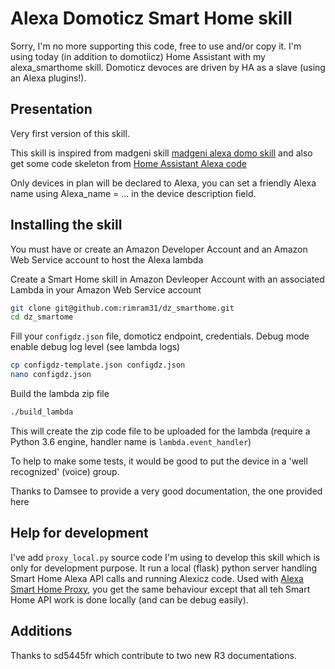# Alexa Domoticz Smart Home skill

Sorry, I'm no more supporting this code, free to use and/or copy it. I'm using today (in addition to domotiicz) Home Assistant with my alexa_smarthome skill. Domoticz devoces are driven by HA as a slave (using an Alexa plugins!).

## Presentation

Very first version of this skill.

This skill is inspired from madgeni skill [madgeni alexa domo skill](https://github.com/madgeni/alexa_domo) and also get some code skeleton from [Home Assistant Alexa code](https://github.com/home-assistant/home-assistant)

Only devices in plan will be declared to Alexa, you can set a friendly Alexa name using Alexa_name = ... in the device description field.

## Installing the skill

You must have or create an Amazon Developer Account and an Amazon Web Service account to host the Alexa lambda

Create a Smart Home skill in Amazon Devleoper Account with an associated Lambda in your Amazon Web Service account

```sh
git clone git@github.com:rimram31/dz_smarthome.git
cd dz_smartome
```

Fill your ```configdz.json``` file, domoticz endpoint, credentials. Debug mode enable debug log level (see lambda logs)
```sh
cp configdz-template.json configdz.json
nano configdz.json
```

Build the lambda zip file
```sh
./build_lambda
```
This will create the zip code file to be uploaded for the lambda (require a Python 3.6 engine, handler name is ```lambda.event_handler```)

To help to make some tests, it would be good to put the device in a 'well recognized' (voice) group.

Thanks to Damsee to provide a very good documentation, the one provided here

## Help for development

I've add ```proxy_local.py``` source code I'm using to develop this skill which is only for development purpose. It run a local (flask) python server handling Smart Home Alexa API calls and running Alexicz code. Used with [Alexa Smart Home Proxy](https://github.com/rimram31/alexa_smarthome), you get the same behaviour except that all teh Smart Home API work is done locally (and can be debug easily).

## Additions
Thanks to sd5445fr which contribute to two new R3 documentations.
